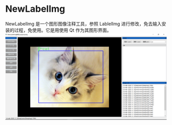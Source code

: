 # NewLabelImg
NewLabelImg 是一个图形图像注释工具，参照 LablelImg 进行修改，免去输入安装的过程，免使用。它是用使用 Qt 作为其图形界面。
![软件界面](https://github.com/yuyiyunyang/NewLabelImg/blob/main/cat.PNG)
